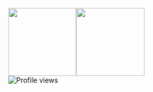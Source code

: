 <a href="https://www.codealap.com/"><img height="137.3px" src="https://github-readme-stats.vercel.app/api?username=ShamimulArefin&hide_title=true&hide_border=true&show_icons=true&include_all_commits=true&count_private=true&line_height=21&text_color=000&icon_color=000&theme=graywhite" /><!-- wi*quL3fcV --><img height="137.3px" src="https://github-readme-stats.vercel.app/api/top-langs/?username=codealap&hide=html&hide_title=true&hide_border=true&layout=compact&langs_count=7&exclude_repo=comp426&text_color=000&icon_color=ffftheme=graywhite" /></a>
</br>
![Profile views](https://gpvc.arturio.dev/codealap)
